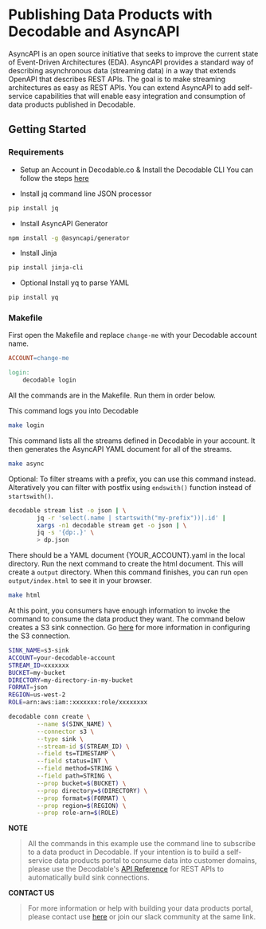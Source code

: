 # Publishing Data Products with Decodable and AsyncAPI
AsyncAPI is an open source initiative that seeks to improve the current state of Event-Driven Architectures (EDA). AsyncAPI provides a standard way of describing asynchronous data (streaming data) in a way that extends OpenAPI that describes REST APIs. The goal is to make streaming architectures as easy as REST APIs. You can extend AsyncAPI to add self-service capabilities that will enable easy integration and consumption of data products published in Decodable.


## Getting Started

### Requirements
* Setup an Account in Decodable.co & Install the Decodable CLI
You can follow the steps [here](https://docs.decodable.co/docs/setup)

* Install jq command line JSON processor
```bash
pip install jq
```

* Install AsyncAPI Generator
```bash
npm install -g @asyncapi/generator
```

* Install Jinja
```bash
pip install jinja-cli
```

* Optional Install yq to parse YAML
```bash
pip install yq
```

### Makefile
First open the Makefile and replace `change-me` with your Decodable account name.

```Makefile
ACCOUNT=change-me

login:
	decodable login
```

All the commands are in the Makefile. Run them in order below.

This command logs you into Decodable
```bash
make login
```

This command lists all the streams defined in Decodable in your account. It then generates the AsyncAPI YAML document for all of the streams.
```bash
make async
```

Optional: To filter streams with a prefix, you can use this command instead. Alteratively you can filter with postfix using `endswith()` function instead of `startswith()`.
```bash
decodable stream list -o json | \
		jq -r 'select(.name | startswith("my-prefix"))|.id' | 
		xargs -n1 decodable stream get -o json | \
		jq -s '{dp:.}' \
		> dp.json
```

There should be a YAML document {YOUR_ACCOUNT}.yaml in the local directory. Run the next command to create the html document. This will create a `output` directory. When this command finishes, you can run `open output/index.html` to see it in your browser.
```bash
make html
```


At this point, you consumers have enough information to invoke the command to consume the data product they want. The command below creates a S3 sink connection. Go [here](https://docs.decodable.co/docs/connector-reference-s3) for more information in configuring the S3 connection.

```bash
SINK_NAME=s3-sink
ACCOUNT=your-decodable-account
STREAM_ID=xxxxxxx
BUCKET=my-bucket
DIRECTORY=my-directory-in-my-bucket
FORMAT=json
REGION=us-west-2
ROLE=arn:aws:iam::xxxxxxx:role/xxxxxxxx

decodable conn create \
		--name $(SINK_NAME) \
		--connector s3 \
		--type sink \
		--stream-id $(STREAM_ID) \
		--field ts=TIMESTAMP \
		--field status=INT \
		--field method=STRING \
		--field path=STRING \
		--prop bucket=$(BUCKET) \
		--prop directory=$(DIRECTORY) \
		--prop format=$(FORMAT) \
		--prop region=$(REGION) \
		--prop role-arn=$(ROLE)
```

**NOTE** 
>All the commands in this example use the command line to subscribe to a data product in Decodable. If your intention is to build a self-service data products portal to consume data into customer domains, please use the Decodable's [API Reference](https://docs.decodable.co/reference/listpipelines) for REST APIs to automatically build sink connections.

**CONTACT US**
>For more information or help with building your data products portal, please contact use [here](https://www.decodable.co/contact) or join our slack community at the same link. 

